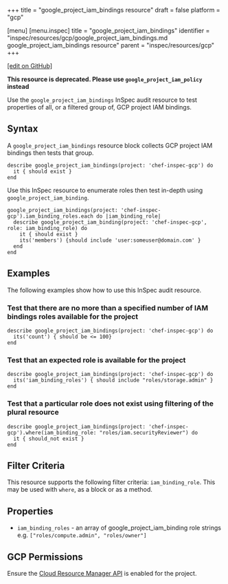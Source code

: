 +++
title = "google_project_iam_bindings resource"
draft = false
platform = "gcp"

[menu]
  [menu.inspec]
    title = "google_project_iam_bindings"
    identifier = "inspec/resources/gcp/google_project_iam_bindings.md google_project_iam_bindings resource"
    parent = "inspec/resources/gcp"
+++

[\[edit on GitHub\]](https://github.com/inspec/inspec/blob/master/www/content/inspec/resources/google_project_iam_bindings.md)

**This resource is deprecated. Please use `google_project_iam_policy` instead**

Use the `google_project_iam_bindings` InSpec audit resource to test properties of all, or a filtered group of, GCP project IAM bindings.

## Syntax

A `google_project_iam_bindings` resource block collects GCP project IAM bindings then tests that group.

    describe google_project_iam_bindings(project: 'chef-inspec-gcp') do
      it { should exist }
    end

Use this InSpec resource to enumerate roles then test in-depth using `google_project_iam_binding`.

    google_project_iam_bindings(project: 'chef-inspec-gcp').iam_binding_roles.each do |iam_binding_role|
      describe google_project_iam_binding(project: 'chef-inspec-gcp',  role: iam_binding_role) do
        it { should exist }
        its('members') {should include 'user:someuser@domain.com' }
      end
    end

## Examples

The following examples show how to use this InSpec audit resource.

### Test that there are no more than a specified number of IAM bindings roles available for the project

    describe google_project_iam_bindings(project: 'chef-inspec-gcp') do
      its('count') { should be <= 100}
    end

### Test that an expected role is available for the project

    describe google_project_iam_bindings(project: 'chef-inspec-gcp') do
      its('iam_binding_roles') { should include "roles/storage.admin" }
    end

### Test that a particular role does not exist using filtering of the plural resource

    describe google_project_iam_bindings(project: 'chef-inspec-gcp').where(iam_binding_role: "roles/iam.securityReviewer") do
      it { should_not exist }
    end

## Filter Criteria

This resource supports the following filter criteria: `iam_binding_role`. This may be used with `where`, as a block or as a method.

## Properties

- `iam_binding_roles` - an array of google_project_iam_binding role strings e.g. `["roles/compute.admin", "roles/owner"]`

## GCP Permissions

Ensure the [Cloud Resource Manager API](https://console.cloud.google.com/apis/library/cloudresourcemanager.googleapis.com/) is enabled for the project.
